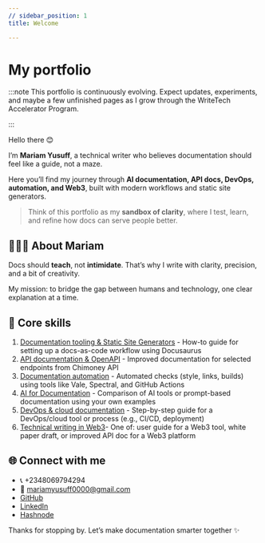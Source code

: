```yaml
---
// sidebar_position: 1
title: Welcome

---
```

# My portfolio

:::note
This portfolio is continuously evolving. Expect updates, experiments, and maybe a few unfinished pages as I grow through the WriteTech Accelerator Program.

::: 

Hello there 😊

I’m **Mariam Yusuff**, a technical writer who believes documentation should feel like a guide, not a maze.  

Here you’ll find my journey through **AI documentation, API docs, DevOps, automation, and Web3**, built with modern workflows and static site generators. 
> Think of this portfolio as my **sandbox of clarity**, where I test, learn, and refine how docs can serve people better.  



## 👩🏽‍💻 About Mariam

Docs should **teach**, not **intimidate**. That’s why I write with clarity, precision, and a bit of creativity.  

My mission: to bridge the gap between humans and technology, one clear explanation at a time.  


## 🚀 Core skills

1. [Documentation tooling & Static Site Generators](./documentation-tooling/intro) - How-to guide for setting up a docs-as-code workflow using Docusaurus 
2. [API documentation & OpenAPI](./api-documentation/intro) - Improved documentation for selected endpoints from Chimoney API 
3. [Documentation automation](./docs-automation/intro) -  Automated checks (style, links, builds) using tools like Vale, Spectral, and GitHub Actions  
4. [AI for Documentation](./ai-documentation/intro) - Comparison of AI tools or prompt-based documentation using your own examples 
5. [DevOps & cloud documentation](./devops-cloud-documentation/intro) - Step-by-step guide for a DevOps/cloud tool or process (e.g., CI/CD, deployment) 
6. [Technical writing in Web3](./web3-documentation/intro)- One of: user guide for a Web3 tool, white paper draft, or improved API doc for a Web3 platform 


## 🌐 Connect with me
- 📞 +2348069794294   
- 📩 mariamyusuff0000@gmail.com
- [GitHub](https://github.com/MwithHeart/writetech-accelerator-portfolio-mariam)
- [LinkedIn](https://linkedin.com/in/yusuff-mariam)
- [Hashnode](https://mwithheart.hashnode.dev/)  

Thanks for stopping by. Let’s make documentation smarter together ✨
